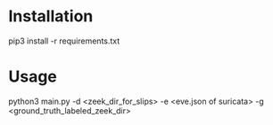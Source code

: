 # Installation
pip3 install -r requirements.txt

# Usage 
python3 main.py -d <zeek_dir_for_slips> -e <eve.json of suricata> -g <ground_truth_labeled_zeek_dir>
